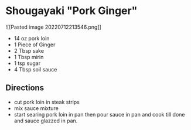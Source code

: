 # Shougayaki "Pork Ginger"
![[Pasted image 20220712213546.png]]

- 14 oz pork loin
- 1 Piece of Ginger
- 2 Tbsp sake
- 1 Tbsp mirin
- 1 tsp sugar
- 4 Tbsp soil sauce

## Directions
- cut pork loin in steak strips
- mix sauce mixture
- start searing pork loin in pan then pour sauce in pan and cook till done and sauce glazzed in pan.